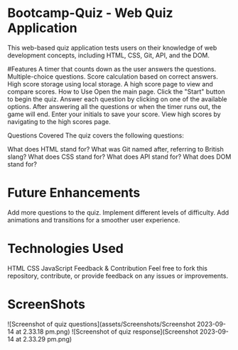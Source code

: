 # Bootcamp-Quiz - Web Quiz Application
This web-based quiz application tests users on their knowledge of web development concepts, including HTML, CSS, Git, API, and the DOM.

#Features
A timer that counts down as the user answers the questions.
Multiple-choice questions.
Score calculation based on correct answers.
High score storage using local storage.
A high score page to view and compare scores.
How to Use
Open the main page.
Click the "Start" button to begin the quiz.
Answer each question by clicking on one of the available options.
After answering all the questions or when the timer runs out, the game will end.
Enter your initials to save your score.
View high scores by navigating to the high scores page.

Questions Covered
The quiz covers the following questions:

What does HTML stand for?
What was Git named after, referring to British slang?
What does CSS stand for?
What does API stand for?
What does DOM stand for?

# Future Enhancements
Add more questions to the quiz.
Implement different levels of difficulty.
Add animations and transitions for a smoother user experience.

# Technologies Used
HTML
CSS
JavaScript
Feedback & Contribution
Feel free to fork this repository, contribute, or provide feedback on any issues or improvements.

# ScreenShots
![Screenshot of quiz questions](assets/Screenshots/Screenshot 2023-09-14 at 2.33.18 pm.png)
![Screenshot of quiz response](Screenshot 2023-09-14 at 2.33.29 pm.png)


